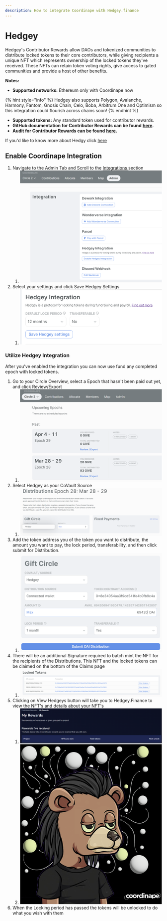 ```yaml
---
description: How to integrate Coordinape with Hedgey.finance
---
```


# Hedgey

Hedgey's Contributor Rewards allow DAOs and tokenized communities to distribute locked tokens to their core contributors, while giving recipients a unique NFT which represents ownership of the locked tokens they've received. These NFTs can retain token voting rights, give access to gated communities and provide a host of other benefits.

**Notes:**

* **Supported networks:** Ethereum only with Coordinape now

{% hint style="info" %}
Hedgey also supports Polygon, Avalanche, Harmony, Fantom, Gnosis Chain, Celo, Boba, Arbitrum One and Optimism so this integration could flourish across chains soon!&#x20;
{% endhint %}

* **Supported tokens:** Any standard token used for contributor rewards.
* **GitHub documentation for Contributor Rewards can be found** [**here**](https://github.com/hedgey-finance/NFT\_OTC\_Core)**.**&#x20;
* **Audit for Contributor Rewards can be found** [**here**](https://github.com/hedgey-finance/NFT\_OTC\_Core/blob/main/audits/Hedgey\_31032022\_SCAudit\_Report\_2.pdf)**.**&#x20;

If you'd like to know more about Hedgy click [here](https://hedgey.finance)

## Enable Coordinape Integration

1. Navigate to the Admin Tab and Scroll to the [Integrations ](./)section
   1. ![](<../../.gitbook/assets/image (1).png>)
2. Select your settings and click Save Hedgey Settings
   1. ![](<../../.gitbook/assets/image (15).png>)

### Utilize Hedgey Integration

After you've enabled the integration you can now use fund any completed epoch with locked tokens.&#x20;

1. Go to your Circle Overview, select a Epoch that hasn't been paid out yet, and click Review/Export
   1. ![](<../../.gitbook/assets/image (21).png>)
2. Select Hedgey as your CoVault Source
   1. ![](<../../.gitbook/assets/image (23).png>)
3. Add the token address you of the token you want to distribute, the amount you want to pay, the lock period, transferability, and then click submit for Distribution.
   1. ![](<../../.gitbook/assets/image (18).png>)
4. There will be an additional Signature required to batch mint the NFT for the recipients of the Distributions. This NFT and the locked tokens can be claimed on the bottom of the Claims page
   1. ![](../../.gitbook/assets/image.png)
5. Clicking on View Hedgeys button will take you to Hedgey.Finance to view the NFT's and details about your NFT's
   1. ![](<../../.gitbook/assets/image (16).png>)
   2. ![](<../../.gitbook/assets/image (8).png>)
6. When the Locking period has passed the tokens will be unlocked to do what you wish with them
